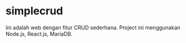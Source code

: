 # simplecrud
Ini adalah web dengan fitur CRUD sederhana. Project ini menggunakan Node.js, React.js, MariaDB.

